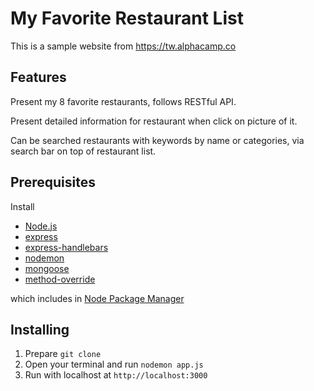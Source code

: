 # My Favorite Restaurant List

This is a sample website from https://tw.alphacamp.co

## Features

Present my 8 favorite restaurants, follows RESTful API.

Present detailed information for restaurant when click on picture of it.

Can be searched restaurants with keywords by name or categories, via search bar on top of restaurant list.

## Prerequisites

Install

- [Node.js]
- [express]
- [express-handlebars]
- [nodemon]
- [mongoose]
- [method-override]

which includes in [Node Package Manager][npm]

## Installing

1. Prepare
   `git clone`
2. Open your terminal and run `nodemon app.js`
3. Run with localhost at `http://localhost:3000`

[node.js]: https://nodejs.org/
[npm]: https://www.npmjs.com/get-npm
[express]: https://www.npmjs.com/package/express
[express-handlebars]: https://www.npmjs.com/package/express-handlebars
[nodemon]: https://www.npmjs.com/package/nodemon
[mongoose]: https://mongoosejs.com/
[method-override]: https://www.npmjs.com/package/method-override
